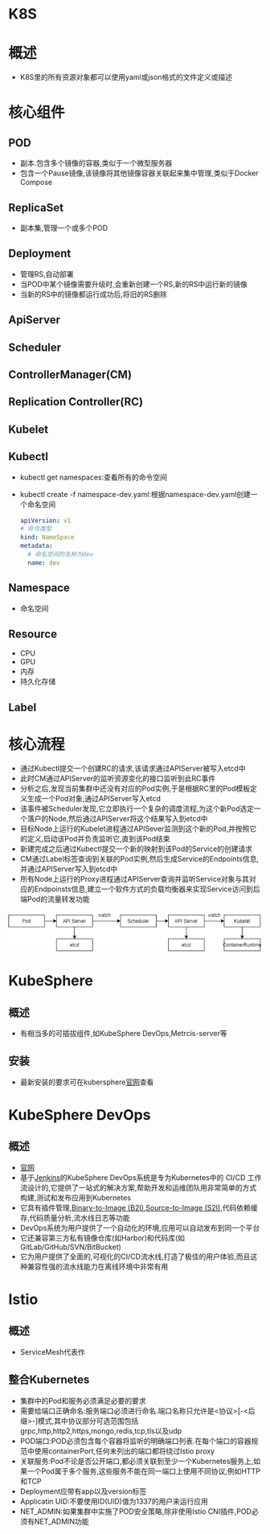 # K8S



# 概述



* K8S里的所有资源对象都可以使用yaml或json格式的文件定义或描述



# 核心组件



## POD



* 副本.包含多个镜像的容器,类似于一个微型服务器
* 包含一个Pause镜像,该镜像将其他镜像容器关联起来集中管理,类似于Docker Compose



## ReplicaSet



* 副本集,管理一个或多个POD



## Deployment



* 管理RS,自动部署
* 当POD中某个镜像需要升级时,会重新创建一个RS,新的RS中运行新的镜像
* 当新的RS中的镜像都运行成功后,将旧的RS删除



## ApiServer



## Scheduler



## ControllerManager(CM)



## Replication Controller(RC)



## Kubelet



## Kubectl



* kubectl get namespaces:查看所有的命令空间

* kubectl create -f namespace-dev.yaml:根据namespace-dev.yaml创建一个命名空间

  ```yaml
  apiVersion: v1
  # 命令类型
  kind: NameSpace
  metadata: 
  	# 命名空间的名称为dev
  	name: dev
  ```

  



## Namespace



* 命名空间



## Resource



* CPU
* GPU
* 内存
* 持久化存储



## Label



# 核心流程



* 通过Kubectl提交一个创建RC的请求,该请求通过APIServer被写入etcd中
* 此时CM通过APIServer的监听资源变化的接口监听到此RC事件
* 分析之后,发现当前集群中还没有对应的Pod实例,于是根据RC里的Pod模板定义生成一个Pod对象,通过APIServer写入etcd
* 该事件被Scheduler发现,它立即执行一个复杂的调度流程,为这个新Pod选定一个落户的Node,然后通过APIServer将这个结果写入到etcd中
* 目标Node上运行的Kubelet进程通过APISever监测到这个新的Pod,并按照它的定义,启动该Pod并负责监听它,直到该Pod结束
* 新建完成之后通过Kubectl提交一个新的映射到该Pod的Service的创建请求
* CM通过Label标签查询到关联的Pod实例,然后生成Service的Endpoints信息,并通过APIServer写入到etcd中
* 所有Node上运行的Proxy进程通过APIServer查询并监听Service对象与其对应的Endpoinsts信息,建立一个软件方式的负载均衡器来实现Service访问到后端Pod的流量转发功能

![](K8S-01.png)



# KubeSphere



## 概述



* 有相当多的可插拔组件,如KubeSphere DevOps,Metrcis-server等



## 安装



* 最新安装的要求可在kubersphere[官网](https://kubesphere.com.cn/docs/installing-on-kubernetes/on-prem-kubernetes/install-ks-on-linux-airgapped/)查看



# KubeSphere DevOps



## 概述



* [官网](https://kubesphere.com.cn/docs/pluggable-components/devops/)
* 基于[Jenkins](https://jenkins.io/)的KubeSphere DevOps系统是专为Kubernetes中的 CI/CD 工作流设计的,它提供了一站式的解决方案,帮助开发和运维团队用非常简单的方式构建,测试和发布应用到Kubernetes
* 它具有插件管理,[Binary-to-Image (B2I)](https://kubesphere.com.cn/docs/project-user-guide/image-builder/binary-to-image/),[Source-to-Image (S2I)](https://kubesphere.com.cn/docs/project-user-guide/image-builder/source-to-image/),代码依赖缓存,代码质量分析,流水线日志等功能
* DevOps系统为用户提供了一个自动化的环境,应用可以自动发布到同一个平台
* 它还兼容第三方私有镜像仓库(如Harbor)和代码库(如GitLab/GitHub/SVN/BitBucket)
* 它为用户提供了全面的,可视化的CI/CD流水线,打造了极佳的用户体验,而且这种兼容性强的流水线能力在离线环境中非常有用



# Istio



## 概述



* ServiceMesh代表作



## 整合Kubernetes



* 集群中的Pod和服务必须满足必要的要求
* 需要给端口正确命名:服务端口必须进行命名.端口名称只允许是<协议>[-<后缀>-]模式,其中协议部分可选范围包括grpc,http,http2,https,mongo,redis,tcp,tls以及udp
* POD端口:POD必须包含每个容器将监听的明确端口列表.在每个端口的容器规范中使用containerPort,任何未列出的端口都将绕过Istio proxy
* 关联服务:Pod不论是否公开端口,都必须关联到至少一个Kubernetes服务上,如果一个Pod属于多个服务,这些服务不能在同一端口上使用不同协议,例如HTTP和TCP
* Deployment应带有app以及version标签
* Applicatin UID:不要使用ID(UID)值为1337的用户来运行应用
* NET_ADMIN:如果集群中实施了POD安全策略,除非使用Istio CNI插件,POD必须有NET_ADMIN功能